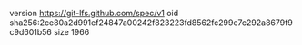 version https://git-lfs.github.com/spec/v1
oid sha256:2ce80a2d991ef24847a00242f823223fd8562fc299e7c292a8679f9c9d601b56
size 1966

